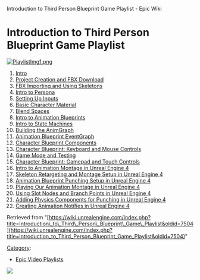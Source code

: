Introduction to Third Person Blueprint Game Playlist - Epic Wiki                    

Introduction to Third Person Blueprint Game Playlist
====================================================

[![PlaylistImg1.png](https://d3ar1piqh1oeli.cloudfront.net/d/dc/PlaylistImg1.png/500px-PlaylistImg1.png)](/File:PlaylistImg1.png)

1.  [Intro](/Introduction_to_Third_Person_Blueprint_Game_-_1_-_Intro "Introduction to Third Person Blueprint Game - 1 - Intro")
2.  [Project Creation and FBX Download](/Introduction_to_Third_Person_Blueprint_Game_-_2_-_Project_Creation_and_FBX_Download "Introduction to Third Person Blueprint Game - 2 - Project Creation and FBX Download")
3.  [FBX Importing and Using Skeletons](/Introduction_to_Third_Person_Blueprint_Game_-_3_-_FBX_Importing_and_Using_Skeletons "Introduction to Third Person Blueprint Game - 3 - FBX Importing and Using Skeletons")
4.  [Intro to Persona](/Introduction_to_Third_Person_Blueprint_Game_-_4_-_Intro_to_Persona "Introduction to Third Person Blueprint Game - 4 - Intro to Persona")
5.  [Setting Up Inputs](/Introduction_to_Third_Person_Blueprint_Game_-_5_-_Setting_Up_Inputs "Introduction to Third Person Blueprint Game - 5 - Setting Up Inputs")
6.  [Basic Character Material](/Introduction_to_Third_Person_Blueprint_Game_-_6_-_Basic_Character_Material "Introduction to Third Person Blueprint Game - 6 - Basic Character Material")
7.  [Blend Spaces](/Introduction_to_Third_Person_Blueprint_Game_-_7_-_Blend_Spaces "Introduction to Third Person Blueprint Game - 7 - Blend Spaces")
8.  [Intro to Animation Blueprints](/Introduction_to_Third_Person_Blueprint_Game_-_8_-_Intro_to_Animation_Blueprints "Introduction to Third Person Blueprint Game - 8 - Intro to Animation Blueprints")
9.  [Intro to State Machines](/Introduction_to_Third_Person_Blueprint_Game_-_9_-_Intro_to_State_Machines "Introduction to Third Person Blueprint Game - 9 - Intro to State Machines")
10.  [Building the AnimGraph](/Introduction_to_Third_Person_Blueprint_Game_-_10_-_Building_the_AnimGraph "Introduction to Third Person Blueprint Game - 10 - Building the AnimGraph")
11.  [Animation Blueprint EventGraph](/Introduction_to_Third_Person_Blueprint_Game_-_11_-_Animation_Blueprint_EventGraph "Introduction to Third Person Blueprint Game - 11 - Animation Blueprint EventGraph")
12.  [Character Blueprint Components](/Introduction_to_Third_Person_Blueprint_Game_-_12_-_Character_Blueprint_Components "Introduction to Third Person Blueprint Game - 12 - Character Blueprint Components")
13.  [Character Blueprint: Keyboard and Mouse Controls](/Introduction_to_Third_Person_Blueprint_Game_-_13_-_Character_Blueprint:_Keyboard_and_Mouse_Controls "Introduction to Third Person Blueprint Game - 13 - Character Blueprint: Keyboard and Mouse Controls")
14.  [Game Mode and Testing](/Introduction_to_Third_Person_Blueprint_Game_-_14_-_Game_Mode_and_Testing "Introduction to Third Person Blueprint Game - 14 - Game Mode and Testing")
15.  [Character Blueprint: Gamepad and Touch Controls](/Introduction_to_Third_Person_Blueprint_Game_-_15_-_Character_Blueprint:_Gamepad_and_Touch_Controls "Introduction to Third Person Blueprint Game - 15 - Character Blueprint: Gamepad and Touch Controls")
16.  [Intro to Animation Montage in Unreal Engine 4](/Introduction_to_Third_Person_Blueprint_Game_-_16_-_Intro_to_Animation_Montage_in_UE4 "Introduction to Third Person Blueprint Game - 16 - Intro to Animation Montage in UE4")
17.  [Skeleton Retargeting and Montage Setup in Unreal Engine 4](/Introduction_to_Third_Person_Blueprint_Game_-_17_-_Skeleton_Retargeting_and_Montage_Setup_in_UE4 "Introduction to Third Person Blueprint Game - 17 - Skeleton Retargeting and Montage Setup in UE4")
18.  [Animation Blueprint Punching Setup in Unreal Engine 4](/Introduction_to_Third_Person_Blueprint_Game_-_18_-_Animation_Blueprint_Punching_Setup_in_UE4 "Introduction to Third Person Blueprint Game - 18 - Animation Blueprint Punching Setup in UE4")
19.  [Playing Our Animation Montage in Unreal Engine 4](/Introduction_to_Third_Person_Blueprint_Game_-_19_-_Playing_Our_Animation_Montage_in_UE4 "Introduction to Third Person Blueprint Game - 19 - Playing Our Animation Montage in UE4")
20.  [Using Slot Nodes and Branch Points in Unreal Engine 4](/Introduction_to_Third_Person_Blueprint_Game_-_20_-_Using_Slot_Nodes_and_Branch_Points_in_UE4 "Introduction to Third Person Blueprint Game - 20 - Using Slot Nodes and Branch Points in UE4")
21.  [Adding Physics Components for Punching in Unreal Engine 4](/Introduction_to_Third_Person_Blueprint_Game_-_21_-_Adding_Physics_Components_for_Punching_in_UE4 "Introduction to Third Person Blueprint Game - 21 - Adding Physics Components for Punching in UE4")
22.  [Creating Animation Notifies in Unreal Engine 4](/Introduction_to_Third_Person_Blueprint_Game_-_22_-_Creating_Animation_Notifies_in_UE4 "Introduction to Third Person Blueprint Game - 22 - Creating Animation Notifies in UE4")

Retrieved from "[https://wiki.unrealengine.com/index.php?title=Introduction\_to\_Third\_Person\_Blueprint\_Game\_Playlist&oldid=7504](https://wiki.unrealengine.com/index.php?title=Introduction_to_Third_Person_Blueprint_Game_Playlist&oldid=7504)"

[Category](/Special:Categories "Special:Categories"):

*   [Epic Video Playlists](/Category:Epic_Video_Playlists "Category:Epic Video Playlists")

  ![](https://tracking.unrealengine.com/track.png)